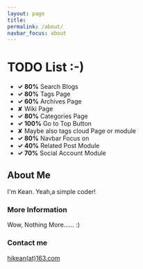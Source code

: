 ```yaml
---
layout: page
title:
permalink: /about/
navbar_focus: about
---
```


# TODO List :-)

- **✓ 80%**  Search Blogs
- **✓ 80%** Tags Page
- **✓ 60%** Archives Page
- ✘ Wiki Page
- **✓ 80%** Categories Page
- **✓ 100%** Go to Top Button
- ✘ Maybe also tags cloud Page or module
- **✓ 80%** Navbar Focus on
- **✓ 40%** Related Post Module
- **✓ 70%** Social Account Module


## About Me

I'm Kean. Yeah,a simple coder!

### More Information

Wow, Nothing More...... :)

### Contact me


[hikean(at)163.com](mailto:hikean@163.com)
